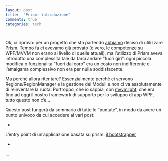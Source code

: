 ```yaml
---
layout: post
title:  "Prism: introduzione"
comments: true
categories: tech

---
```



Ok, ci riprovo: per un progetto che sta partendo [abbiamo](http://www.codiceplastico.com) deciso di utilizzare [Prism](http://compositewpf.codeplex.com/). Tempo fa ci avevamo già provato (è vero, le competenze su WPF/MVVM non erano al livello di quelle attuali), ma l&#8217;utilizzo di Prism aveva introdotto una complessità tale da farci andare &#8220;fuori giri&#8221;: ogni piccola modifica o funzionalità &#8220;fuori dal coro&#8221; era un costo non indifferente e l&#8217;amalgama complessivo non era per nulla soddisfacente.

Ma perchè allora ritentare? Essenzialmente perchè ci servono Regions/RegionManager e la gestione dei Moduli e non ci va assolutamente di reinventare la ruota. Purtroppo, che io sappia, con [mvvmlight](http://mvvmlight.codeplex.com/), che era fino ad oggi il nostro framework di supporto per lo sviluppo di app WPF, tutto questo non c&#8217;è…

Questo post fungerà da sommario di tutte le &#8220;puntate&#8221;, in modo da avere un punto univoco da cui accedere ai vari post:

- 
L&#8217;entry point di un&#8217;applicazione basata su prism: [il bootstrapper](http://blog.codiceplastico.com/melkio/index.php/2012/01/11/prism-il-bootstrapper/)

- 
&#8230;



